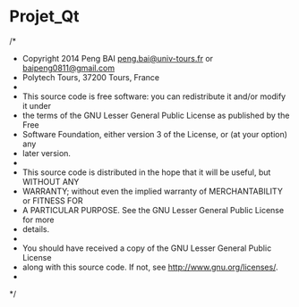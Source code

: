 Projet_Qt
=========
/*
 * Copyright 2014 Peng BAI <peng.bai@univ-tours.fr> or <baipeng0811@gmail.com>
 * Polytech Tours, 37200 Tours, France
 *
 * This source code is free software: you can redistribute it and/or modify it under
 * the terms of the GNU Lesser General Public License as published by the Free
 * Software Foundation, either version 3 of the License, or (at your option) any
 * later version.
 *
 * This source code is distributed in the hope that it will be useful, but WITHOUT ANY
 * WARRANTY; without even the implied warranty of MERCHANTABILITY or FITNESS FOR
 * A PARTICULAR PURPOSE. See the GNU Lesser General Public License for more
 * details.
 *
 * You should have received a copy of the GNU Lesser General Public License
 * along with this source code. If not, see <http://www.gnu.org/licenses/>.
 *
 */
